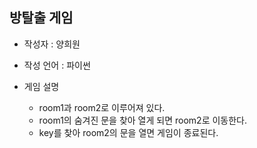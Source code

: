 ## 방탈출 게임

* 작성자 : 양희원

* 작성 언어 : 파이썬

* 게임 설명

  * room1과 room2로 이루어져 있다.
  * room1의 숨겨진 문을 찾아 열게 되면 room2로 이동한다.
  * key를 찾아 room2의 문을 열면 게임이 종료된다.
